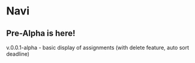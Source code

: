 # Navi
## Pre-Alpha is here!
v.0.0.1-alpha - basic display of assignments (with delete feature, auto sort deadline)
